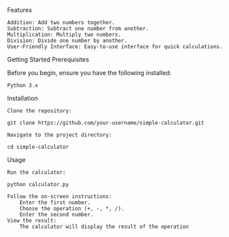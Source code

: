 Features

    Addition: Add two numbers together.
    Subtraction: Subtract one number from another.
    Multiplication: Multiply two numbers.
    Division: Divide one number by another.
    User-Friendly Interface: Easy-to-use interface for quick calculations.

Getting Started
Prerequisites

Before you begin, ensure you have the following installed:

    Python 3.x

Installation

    Clone the repository:

    git clone https://github.com/your-username/simple-calculator.git

    Navigate to the project directory:

    cd simple-calculator

Usage

    Run the calculator:

    python calculator.py

    Follow the on-screen instructions:
        Enter the first number.
        Choose the operation (+, -, *, /).
        Enter the second number.
    View the result:
        The calculator will display the result of the operation
